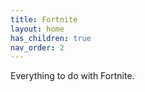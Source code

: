 ```yaml
---
title: Fortnite
layout: home
has_children: true
nav_order: 2
---
```


Everything to do with Fortnite.

